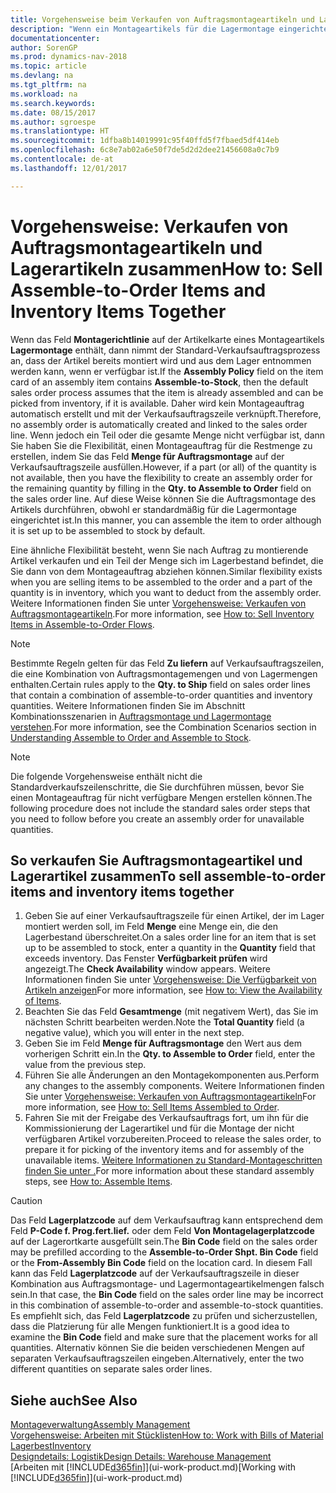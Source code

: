 ```yaml
---
title: Vorgehensweise beim Verkaufen von Auftragsmontageartikeln und Lagerartikeln zusammen
description: "Wenn ein Montageartikels für die Lagermontage eingerichtet ist, dann nimmt der Standard-Verkaufsauftragsprozess an, dass der Artikel bereits montiert wird und aus dem Lager entnommen werden kann, wenn er verfügbar ist. Wenn jedoch ein Teil oder die gesamte Menge nicht verfügbar ist, dann Sie haben Sie die Flexibilität, einen Montageauftrag für die Restmenge dynamisch zu erstellen."
documentationcenter: 
author: SorenGP
ms.prod: dynamics-nav-2018
ms.topic: article
ms.devlang: na
ms.tgt_pltfrm: na
ms.workload: na
ms.search.keywords: 
ms.date: 08/15/2017
ms.author: sgroespe
ms.translationtype: HT
ms.sourcegitcommit: 1dfba8b14019991c95f40ffd5f7fbaed5df414eb
ms.openlocfilehash: 6c8e7ab02a6e50f7de5d2d2dee21456608a0c7b9
ms.contentlocale: de-at
ms.lasthandoff: 12/01/2017

---
```

# <a name="how-to-sell-assemble-to-order-items-and-inventory-items-together"></a><span data-ttu-id="668d4-104">Vorgehensweise: Verkaufen von Auftragsmontageartikeln und Lagerartikeln zusammen</span><span class="sxs-lookup"><span data-stu-id="668d4-104">How to: Sell Assemble-to-Order Items and Inventory Items Together</span></span>
<span data-ttu-id="668d4-105">Wenn das Feld **Montagerichtlinie** auf der Artikelkarte eines Montageartikels **Lagermontage** enthält, dann nimmt der Standard-Verkaufsauftragsprozess an, dass der Artikel bereits montiert wird und aus dem Lager entnommen werden kann, wenn er verfügbar ist.</span><span class="sxs-lookup"><span data-stu-id="668d4-105">If the **Assembly Policy** field on the item card of an assembly item contains **Assemble-to-Stock**, then the default sales order process assumes that the item is already assembled and can be picked from inventory, if it is available.</span></span> <span data-ttu-id="668d4-106">Daher wird kein Montageauftrag automatisch erstellt und mit der Verkaufsauftragszeile verknüpft.</span><span class="sxs-lookup"><span data-stu-id="668d4-106">Therefore, no assembly order is automatically created and linked to the sales order line.</span></span> <span data-ttu-id="668d4-107">Wenn jedoch ein Teil oder die gesamte Menge nicht verfügbar ist, dann Sie haben Sie die Flexibilität, einen Montageauftrag für die Restmenge zu erstellen, indem Sie das Feld **Menge für Auftragsmontage** auf der Verkaufsauftragszeile ausfüllen.</span><span class="sxs-lookup"><span data-stu-id="668d4-107">However, if a part (or all) of the quantity is not available, then you have the flexibility to create an assembly order for the remaining quantity by filling in the **Qty. to Assemble to Order** field on the sales order line.</span></span> <span data-ttu-id="668d4-108">Auf diese Weise können Sie die Auftragsmontage des Artikels durchführen, obwohl er standardmäßig für die Lagermontage eingerichtet ist.</span><span class="sxs-lookup"><span data-stu-id="668d4-108">In this manner, you can assemble the item to order although it is set up to be assembled to stock by default.</span></span>  

<span data-ttu-id="668d4-109">Eine ähnliche Flexibilität besteht, wenn Sie nach Auftrag zu montierende Artikel verkaufen und ein Teil der Menge sich im Lagerbestand befindet, die Sie dann von dem Montageauftrag abziehen können.</span><span class="sxs-lookup"><span data-stu-id="668d4-109">Similar flexibility exists when you are selling items to be assembled to the order and a part of the quantity is in inventory, which you want to deduct from the assembly order.</span></span> <span data-ttu-id="668d4-110">Weitere Informationen finden Sie unter [Vorgehensweise: Verkaufen von Auftragsmontageartikeln](assembly-how-to-sell-inventory-items-in-assemble-to-order-flows.md).</span><span class="sxs-lookup"><span data-stu-id="668d4-110">For more information, see [How to: Sell Inventory Items in Assemble-to-Order Flows](assembly-how-to-sell-inventory-items-in-assemble-to-order-flows.md).</span></span>  

> [!NOTE]  
>  <span data-ttu-id="668d4-111">Bestimmte Regeln gelten für das Feld **Zu liefern** auf Verkaufsauftragszeilen, die eine Kombination von Auftragsmontagemengen und von Lagermengen enthalten.</span><span class="sxs-lookup"><span data-stu-id="668d4-111">Certain rules apply to the **Qty. to Ship** field on sales order lines that contain a combination of assemble-to-order quantities and inventory quantities.</span></span> <span data-ttu-id="668d4-112">Weitere Informationen finden Sie im Abschnitt Kombinationsszenarien in [Auftragsmontage und Lagermontage verstehen](assembly-assemble-to-order-or-assemble-to-stock.md).</span><span class="sxs-lookup"><span data-stu-id="668d4-112">For more information, see the Combination Scenarios section in [Understanding Assemble to Order and Assemble to Stock](assembly-assemble-to-order-or-assemble-to-stock.md).</span></span>  

> [!NOTE]  
>  <span data-ttu-id="668d4-113">Die folgende Vorgehensweise enthält nicht die Standardverkaufszeilenschritte, die Sie durchführen müssen, bevor Sie einen Montageauftrag für nicht verfügbare Mengen erstellen können.</span><span class="sxs-lookup"><span data-stu-id="668d4-113">The following procedure does not include the standard sales order steps that you need to follow before you create an assembly order for unavailable quantities.</span></span>

## <a name="to-sell-assemble-to-order-items-and-inventory-items-together"></a><span data-ttu-id="668d4-114">So verkaufen Sie Auftragsmontageartikel und Lagerartikel zusammen</span><span class="sxs-lookup"><span data-stu-id="668d4-114">To sell assemble-to-order items and inventory items together</span></span>  
1.  <span data-ttu-id="668d4-115">Geben Sie auf einer Verkaufsauftragszeile für einen Artikel, der im Lager montiert werden soll, im Feld **Menge** eine Menge ein, die den Lagerbestand überschreitet.</span><span class="sxs-lookup"><span data-stu-id="668d4-115">On a sales order line for an item that is set up to be assembled to stock, enter a quantity in the **Quantity** field that exceeds inventory.</span></span> <span data-ttu-id="668d4-116">Das Fenster **Verfügbarkeit prüfen** wird angezeigt.</span><span class="sxs-lookup"><span data-stu-id="668d4-116">The **Check Availability** window appears.</span></span> <span data-ttu-id="668d4-117">Weitere Informationen finden Sie unter [Vorgehensweise: Die Verfügbarkeit von Artikeln anzeigen](inventory-how-availability-overview.md)</span><span class="sxs-lookup"><span data-stu-id="668d4-117">For more information, see [How to: View the Availability of Items](inventory-how-availability-overview.md).</span></span> 
2.  <span data-ttu-id="668d4-118">Beachten Sie das Feld **Gesamtmenge** (mit negativem Wert), das Sie im nächsten Schritt bearbeiten werden.</span><span class="sxs-lookup"><span data-stu-id="668d4-118">Note the **Total Quantity** field (a negative value), which you will enter in the next step.</span></span>  
3.  <span data-ttu-id="668d4-119">Geben Sie im Feld **Menge für Auftragsmontage** den Wert aus dem vorherigen Schritt ein.</span><span class="sxs-lookup"><span data-stu-id="668d4-119">In the **Qty. to Assemble to Order** field, enter the value from the previous step.</span></span>  
4.  <span data-ttu-id="668d4-120">Führen Sie alle Änderungen an den Montagekomponenten aus.</span><span class="sxs-lookup"><span data-stu-id="668d4-120">Perform any changes to the assembly components.</span></span> <span data-ttu-id="668d4-121">Weitere Informationen finden Sie unter [Vorgehensweise: Verkaufen von Auftragsmontageartikeln](assembly-how-to-sell-items-assembled-to-order.md)</span><span class="sxs-lookup"><span data-stu-id="668d4-121">For more information, see [How to: Sell Items Assembled to Order](assembly-how-to-sell-items-assembled-to-order.md).</span></span>  
5.  <span data-ttu-id="668d4-122">Fahren Sie mit der Freigabe des Verkaufsauftrags fort, um ihn für die Kommissionierung der Lagerartikel und für die Montage der nicht verfügbaren Artikel vorzubereiten.</span><span class="sxs-lookup"><span data-stu-id="668d4-122">Proceed to release the sales order, to prepare it for picking of the inventory items and for assembly of the unavailable items.</span></span> <span data-ttu-id="668d4-123">[Weitere Informationen zu Standard-Montageschritten finden Sie unter .](assembly-how-to-assemble-items.md)</span><span class="sxs-lookup"><span data-stu-id="668d4-123">For more information about these standard assembly steps, see [How to: Assemble Items](assembly-how-to-assemble-items.md).</span></span>  

> [!CAUTION]  
>  <span data-ttu-id="668d4-124">Das Feld **Lagerplatzcode** auf dem Verkaufsauftrag kann entsprechend dem Feld **P-Code f. Prog.fert.lief.** oder dem Feld **Von Montagelagerplatzcode** auf der Lagerortkarte ausgefüllt sein.</span><span class="sxs-lookup"><span data-stu-id="668d4-124">The **Bin Code** field on the sales order may be prefilled according to the **Assemble-to-Order Shpt. Bin Code** field or the **From-Assembly Bin Code** field on the location card.</span></span> <span data-ttu-id="668d4-125">In diesem Fall kann das Feld **Lagerplatzcode** auf der Verkaufsauftragszeile in dieser Kombination aus Auftragsmontage- und Lagermontageartikelmengen falsch sein.</span><span class="sxs-lookup"><span data-stu-id="668d4-125">In that case, the **Bin Code** field on the sales order line may be incorrect in this combination of assemble-to-order and assemble-to-stock quantities.</span></span> <span data-ttu-id="668d4-126">Es empfiehlt sich, das Feld **Lagerplatzcode** zu prüfen und sicherzustellen, dass die Platzierung für alle Mengen funktioniert.</span><span class="sxs-lookup"><span data-stu-id="668d4-126">It is a good idea to examine the **Bin Code** field and make sure that the placement works for all quantities.</span></span> <span data-ttu-id="668d4-127">Alternativ können Sie die beiden verschiedenen Mengen auf separaten Verkaufsauftragszeilen eingeben.</span><span class="sxs-lookup"><span data-stu-id="668d4-127">Alternatively, enter the two different quantities on separate sales order lines.</span></span>  

## <a name="see-also"></a><span data-ttu-id="668d4-128">Siehe auch</span><span class="sxs-lookup"><span data-stu-id="668d4-128">See Also</span></span>  
[<span data-ttu-id="668d4-129">Montageverwaltung</span><span class="sxs-lookup"><span data-stu-id="668d4-129">Assembly Management</span></span>](assembly-assemble-items.md)  
[<span data-ttu-id="668d4-130">Vorgehensweise: Arbeiten mit Stücklisten</span><span class="sxs-lookup"><span data-stu-id="668d4-130">How to: Work with Bills of Material</span></span>](inventory-how-work-BOMs.md)  
[<span data-ttu-id="668d4-131">Lagerbest</span><span class="sxs-lookup"><span data-stu-id="668d4-131">Inventory</span></span>](inventory-manage-inventory.md)  
[<span data-ttu-id="668d4-132">Designdetails: Logistik</span><span class="sxs-lookup"><span data-stu-id="668d4-132">Design Details: Warehouse Management</span></span>](design-details-warehouse-management.md)  
<span data-ttu-id="668d4-133">[Arbeiten mit [!INCLUDE[d365fin](includes/d365fin_md.md)]](ui-work-product.md)</span><span class="sxs-lookup"><span data-stu-id="668d4-133">[Working with [!INCLUDE[d365fin](includes/d365fin_md.md)]](ui-work-product.md)</span></span>

